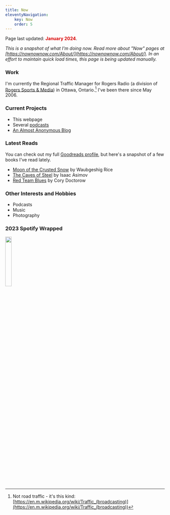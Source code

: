 ```yaml
---
title: Now
eleventyNavigation: 
    key: Now
    order: 5
---
```

<p class="now-page">Page last updated: <strong style="color: #d90202;">January 2024</strong>.</p> 

*This is a snapshot of what I'm doing now. Read more about "Now" pages at [https://nownownow.com/About/](https://nownownow.com/About/). In an effort to maintain quick load times, this page is being updated manually.*

### Work 
I'm currently the Regional Traffic Manager for Rogers Radio (a division of [Rogers Sports & Media](https://www.rogerssportsandmedia.com)) in Ottawa, Ontario.[^1] I've been there since May 2006. 

### Current Projects  

* This webpage 
* Several [podcasts](/podcasts/)
* [An Almost Anonymous Blog](https://lwgrs.bearblog.dev) 

### Latest Reads 

You can check out my full [Goodreads profile](https://www.goodreads.com/user/show/2474979-stephen-gower), but here's a snapshot of a few books I've read lately. 

* [Moon of the Crusted Snow](https://www.goodreads.com/book/show/39082248-moon-of-the-crusted-snow) by Waubgeshig Rice
* [The Caves of Steel](https://www.goodreads.com/book/show/11097712-the-caves-of-steel) by Isaac Asimov
* [Red Team Blues](https://www.goodreads.com/book/show/60784891-red-team-blues) by Cory Doctorow

### Other Interests and Hobbies 
* Podcasts
* Music 
* Photography 

### 2023 Spotify Wrapped

<a href="https://open.spotify.com/wrapped/share/share-f5d4a74b1e7c482db82f448ddd907c5c-1080x1920?lang=en&destination=datastories&si=ZmYyZjhiZDAtNGE1MS00OGNmLThiNTAtMWEyMmNkOGMzMTll">
<img style="width: 20%; height: 20%;" src="/images/2023wrapped_summary-share.jpeg" />
</a>

[^1]: Not road traffic - it's this kind: [https://en.m.wikipedia.org/wiki/Traffic_(broadcasting)](https://en.m.wikipedia.org/wiki/Traffic_(broadcasting))
